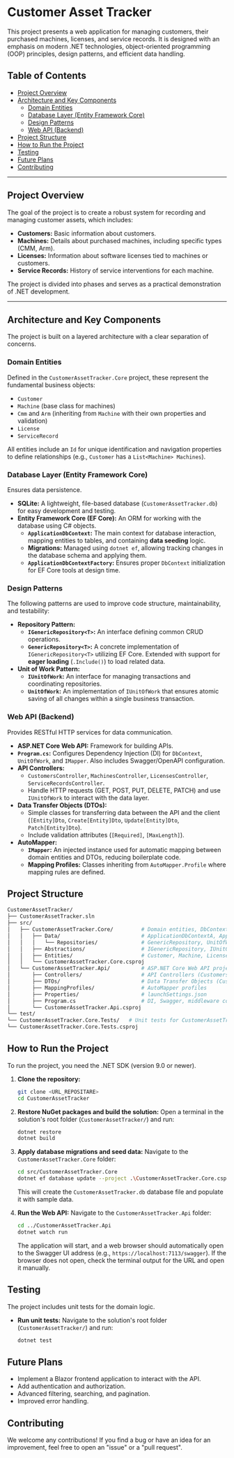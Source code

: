 # Customer Asset Tracker

This project presents a web application for managing customers, their purchased machines, licenses, and service records. It is designed with an emphasis on modern .NET technologies, object-oriented programming (OOP) principles, design patterns, and efficient data handling.

## Table of Contents

* [Project Overview](#project-overview)
* [Architecture and Key Components](#architecture-and-key-components)
    * [Domain Entities](#domain-entities)
    * [Database Layer (Entity Framework Core)](#database-layer-entity-framework-core)
    * [Design Patterns](#design-patterns)
    * [Web API (Backend)](#web-api-backend)
* [Project Structure](#project-structure)
* [How to Run the Project](#how-to-run-the-project)
* [Testing](#testing)
* [Future Plans](#future-plans)
* [Contributing](#contributing)

---

## Project Overview

The goal of the project is to create a robust system for recording and managing customer assets, which includes:
* **Customers:** Basic information about customers.
* **Machines:** Details about purchased machines, including specific types (CMM, Arm).
* **Licenses:** Information about software licenses tied to machines or customers.
* **Service Records:** History of service interventions for each machine.

The project is divided into phases and serves as a practical demonstration of .NET development.

---

## Architecture and Key Components

The project is built on a layered architecture with a clear separation of concerns.

### Domain Entities

Defined in the `CustomerAssetTracker.Core` project, these represent the fundamental business objects:
* `Customer`
* `Machine` (base class for machines)
* `Cmm` and `Arm` (inheriting from `Machine` with their own properties and validation)
* `License`
* `ServiceRecord`

All entities include an `Id` for unique identification and navigation properties to define relationships (e.g., `Customer` has a `List<Machine> Machines`).

### Database Layer (Entity Framework Core)

Ensures data persistence.
* **SQLite:** A lightweight, file-based database (`CustomerAssetTracker.db`) for easy development and testing.
* **Entity Framework Core (EF Core):** An ORM for working with the database using C# objects.
    * **`ApplicationDbContext`:** The main context for database interaction, mapping entities to tables, and containing **data seeding** logic.
    * **Migrations:** Managed using `dotnet ef`, allowing tracking changes in the database schema and applying them.
    * **`ApplicationDbContextFactory`:** Ensures proper `DbContext` initialization for EF Core tools at design time.

### Design Patterns

The following patterns are used to improve code structure, maintainability, and testability:
* **Repository Pattern:**
    * **`IGenericRepository<T>`:** An interface defining common CRUD operations.
    * **`GenericRepository<T>`:** A concrete implementation of `IGenericRepository<T>` utilizing EF Core. Extended with support for **eager loading** (`.Include()`) to load related data.
* **Unit of Work Pattern:**
    * **`IUnitOfWork`:** An interface for managing transactions and coordinating repositories.
    * **`UnitOfWork`:** An implementation of `IUnitOfWork` that ensures atomic saving of all changes within a single business transaction.

### Web API (Backend)

Provides RESTful HTTP services for data communication.
* **ASP.NET Core Web API:** Framework for building APIs.
* **`Program.cs`:** Configures Dependency Injection (DI) for `DbContext`, `UnitOfWork`, and `IMapper`. Also includes Swagger/OpenAPI configuration.
* **API Controllers:**
    * `CustomersController`, `MachinesController`, `LicensesController`, `ServiceRecordsController`.
    * Handle HTTP requests (GET, POST, PUT, DELETE, PATCH) and use `IUnitOfWork` to interact with the data layer.
* **Data Transfer Objects (DTOs):**
    * Simple classes for transferring data between the API and the client (`[Entity]Dto`, `Create[Entity]Dto`, `Update[Entity]Dto`, `Patch[Entity]Dto`).
    * Include validation attributes (`[Required]`, `[MaxLength]`).
* **AutoMapper:**
    * **`IMapper`:** An injected instance used for automatic mapping between domain entities and DTOs, reducing boilerplate code.
    * **Mapping Profiles:** Classes inheriting from `AutoMapper.Profile` where mapping rules are defined.

## Project Structure
```bash
CustomerAssetTracker/
├── CustomerAssetTracker.sln
├── src/
│   ├── CustomerAssetTracker.Core/         # Domain entities, DbContext, interfaces, repositories
│   │   ├── Data/                          # ApplicationDbContextA, ApplicationDbContextFactory
│   │   │   └── Repositories/              # GenericRepository, UnitOfWork
│   │   ├── Abstractions/                  # IGenericRepository, IUnitOfWork
│   │   ├── Entities/                      # Customer, Machine, License, ServiceRecord, Cmm, Arm
│   │   └── CustomerAssetTracker.Core.csproj
│   └── CustomerAssetTracker.Api/          # ASP.NET Core Web API project
│       ├── Controllers/                   # API Controllers (CustomersController, etc.)
│       ├── DTOs/                          # Data Transfer Objects (CustomerDto, MachineDto, etc.)
│       ├── MappingProfiles/               # AutoMapper profiles
│       ├── Properties/                    # launchSettings.json
│       ├── Program.cs                     # DI, Swagger, middleware configuration
│       └── CustomerAssetTracker.Api.csproj
└── test/
└── CustomerAssetTracker.Core.Tests/   # Unit tests for CustomerAssetTracker.Core
└── CustomerAssetTracker.Core.Tests.csproj
```
## How to Run the Project

To run the project, you need the .NET SDK (version 9.0 or newer).

1.  **Clone the repository:**
    ```bash
    git clone <URL_REPOSITARE>
    cd CustomerAssetTracker
    ```

2.  **Restore NuGet packages and build the solution:**
    Open a terminal in the solution's root folder (`CustomerAssetTracker/`) and run:
    ```bash
    dotnet restore
    dotnet build
    ```

3.  **Apply database migrations and seed data:**
    Navigate to the `CustomerAssetTracker.Core` folder:
    ```bash
    cd src/CustomerAssetTracker.Core
    dotnet ef database update --project .\CustomerAssetTracker.Core.csproj
    ```
    This will create the `CustomerAssetTracker.db` database file and populate it with sample data.

4.  **Run the Web API:**
    Navigate to the `CustomerAssetTracker.Api` folder:
    ```bash
    cd ../CustomerAssetTracker.Api
    dotnet watch run
    ```
    The application will start, and a web browser should automatically open to the Swagger UI address (e.g., `https://localhost:7113/swagger`). If the browser does not open, check the terminal output for the URL and open it manually.

## Testing

The project includes unit tests for the domain logic.
* **Run unit tests:**
    Navigate to the solution's root folder (`CustomerAssetTracker/`) and run:
    ```bash
    dotnet test
    ```

## Future Plans

* Implement a Blazor frontend application to interact with the API.
* Add authentication and authorization.
* Advanced filtering, searching, and pagination.
* Improved error handling.

## Contributing

We welcome any contributions! If you find a bug or have an idea for an improvement, feel free to open an "issue" or a "pull request".
